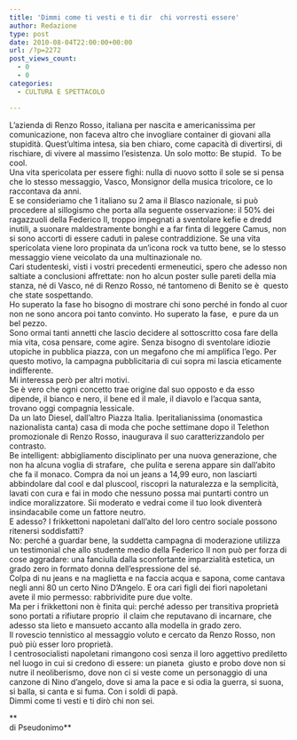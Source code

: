 ```yaml
---
title: 'Dimmi come ti vesti e ti dir  chi vorresti essere'
author: Redazione
type: post
date: 2010-08-04T22:00:00+00:00
url: /?p=2272
post_views_count:
  - 0
  - 0
categories:
  - CULTURA E SPETTACOLO

---
```

L&rsquo;azienda di Renzo Rosso, italiana per nascita e americanissima per comunicazione, non faceva altro che invogliare container di giovani alla stupidit&agrave;. Quest&rsquo;ultima intesa, sia ben chiaro, come capacit&agrave; di divertirsi, di rischiare, di vivere al massimo l&rsquo;esistenza. Un solo motto: Be stupid.&nbsp; To be cool.  
Una vita spericolata per essere fighi: nulla di nuovo sotto il sole se si pensa che lo stesso messaggio, Vasco, Monsignor della musica tricolore, ce lo raccontava da anni.  
E se consideriamo che 1 italiano su 2 ama il Blasco nazionale, si pu&ograve; procedere al sillogismo che porta alla seguente osservazione: il 50% dei ragazzuoli della Federico II, troppo impegnati a sventolare kefie e dredd inutili, a suonare maldestramente bonghi e a far finta di leggere Camus, non si sono accorti di essere caduti in palese contraddizione. Se una vita spericolata viene loro propinata da un&rsquo;icona rock va tutto bene, se lo stesso messaggio viene veicolato da una multinazionale no.  
Cari studenteski, visti i vostri precedenti ermeneutici, spero che adesso non saltiate a conclusioni affrettate: non ho alcun poster sulle pareti della mia stanza, n&eacute; di Vasco, n&eacute; di Renzo Rosso, n&eacute; tantomeno di Benito se &egrave;&nbsp; questo che state sospettando.  
Ho superato la fase ho bisogno di mostrare chi sono perch&eacute; in fondo al cuor non ne sono ancora poi tanto convinto. Ho superato la fase,&nbsp; e pure da un bel pezzo.  
Sono ormai tanti annetti che lascio decidere al sottoscritto cosa fare della mia vita, cosa pensare, come agire. Senza bisogno di sventolare idiozie utopiche in pubblica piazza, con un megafono che mi amplifica l&rsquo;ego. Per questo motivo, la campagna pubblicitaria di cui sopra mi lascia eticamente indifferente.  
Mi interessa per&ograve; per altri motivi.  
Se &egrave; vero che ogni concetto trae origine dal suo opposto e da esso dipende, il bianco e nero, il bene ed il male, il diavolo e l&rsquo;acqua santa, trovano oggi compagnia lessicale.  
Da un lato Diesel, dall&rsquo;altro Piazza Italia. Iperitalianissima (onomastica nazionalista canta) casa di moda che poche settimane dopo il Telethon promozionale di Renzo Rosso, inaugurava il suo caratterizzandolo per contrasto.  
Be intelligent: abbigliamento disciplinato per una nuova generazione, che non ha alcuna voglia di strafare,&nbsp; che pulita e serena appare sin dall&rsquo;abito che fa il monaco. Compra da noi un jeans a 14,99 euro, non lasciarti abbindolare dal cool e dal pluscool, riscopri la naturalezza e la semplicit&agrave;, lavati con cura e fai in modo che nessuno possa mai puntarti contro un indice moralizzatore. Sii moderato e vedrai come il tuo look diventer&agrave; insindacabile come un fattore neutro.  
E adesso? I frikkettoni napoletani dall&rsquo;alto del loro centro sociale possono ritenersi soddisfatti?  
No: perch&eacute; a guardar bene, la suddetta campagna di moderazione utilizza un testimonial che allo studente medio della Federico II non pu&ograve; per forza di cose aggradare: una fanciulla dalla sconfortante imparzialit&agrave; estetica, un grado zero in formato donna dell&rsquo;espressione del s&eacute;.  
Colpa di nu jeans e na maglietta e na faccia acqua e sapona, come cantava negli anni 80 un certo Nino D&rsquo;Angelo. E ora cari figli dei fiori napoletani avete il mio permesso: rabbrividite pure due volte.  
Ma per i frikkettoni non &egrave; finita qui: perch&eacute; adesso per transitiva propriet&agrave; sono portati a rifiutare proprio&nbsp; il claim che reputavano di incarnare, che adesso sta lieto e mansueto accanto alla modella in grado zero.  
Il rovescio tennistico al messaggio voluto e cercato da Renzo Rosso, non pu&ograve; pi&ugrave; esser loro propriet&agrave;.  
I centrosocialisti napoletani rimangono cos&igrave; senza il loro aggettivo prediletto nel luogo in cui si credono di essere: un pianeta&nbsp; giusto e probo dove non si nutre il neoliberismo, dove non ci si veste come un personaggio di una canzone di Nino d&rsquo;angelo, dove si ama la pace e si odia la guerra, si suona, si balla, si canta e si fuma. Con i soldi di pap&agrave;.  
Dimmi come ti vesti e ti dir&ograve; chi non sei.

**  
di Pseudonimo**